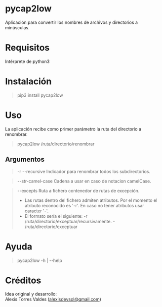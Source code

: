 # pycap2low
Aplicación para convertir los nombres de archivos y directorios a minúsculas.

# Requisitos
Intérprete de python3

# Instalación
> pip3 install pycap2low

# Uso
La aplicación recibe como primer parámetro la ruta del directorio a renombrar.
> pycap2low /ruta/directorio/renombrar

## Argumentos
> -r --recursive Indicador para renombrar todos los subdirectorios.

> --str-camel-case Cadena a usar en caso de notacion camelCase.

> --excepts Ruta a fichero contenedor de rutas de excepción.
>- Las rutas dentro del fichero admiten atributos. Por el momento el atributo reconocido es '-r'. En caso no tener atributos usar caracter '-'.
>- El formato sería el siguiente:
    -r /ruta/directorio/exceptuar/recursivamente.
    - /ruta/directorio/exceptuar

# Ayuda
> pycap2low -h | --help

# Créditos
<p>Idea original y desarrollo:<br>
Alexis Torres Valdes (<a href="mailto: alexisdevsol@gmail.com">alexisdevsol@gmail.com</a>)</p>

